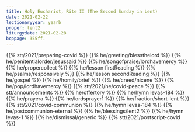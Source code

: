 ```yaml
---
title: Holy Eucharist, Rite II (The Second Sunday in Lent)
date: 2021-02-22
lectionaryyear: yearb
proper: lent2
liturgydate: 2021-02-28
bcppage: 355ff.
---
```

{{% stt/2021/preparing-covid %}}
{{% he/greeting/blessthelord %}}
{{% he/penitentialorder/jesussaid %}}
{{% he/songofpraise/lordhavemercy %}}
{{% he/propercollect %}}
{{% he/lesson firstReading %}}
 {{% he/psalms/responsively %}}
{{% he/lesson secondReading %}}
{{% he/gospel %}}
{{% he/homily/brief %}}
{{% he/creed/nicene %}}
{{% he/pop/lordhavemercy %}}
{{% stt/2021/he/covid-peace %}}
{{% stt/announcements %}}
{{% he/offertory %}}
{{% he/hymn levas-184 %}}
{{% he/prayera %}}
{{% he/lordsprayer1 %}}
{{% he/fraction/short-lent %}}
{{% stt/2021/covid-communion %}}
{{% he/hymn levas-184 %}}
{{% he/postcommunion-eternal %}}
{{% he/blessings/lent2 %}}
{{% he/hymn levas-1 %}}
{{% he/dismissal/generic %}}
{{% stt/2021/postscript-covid %}}
